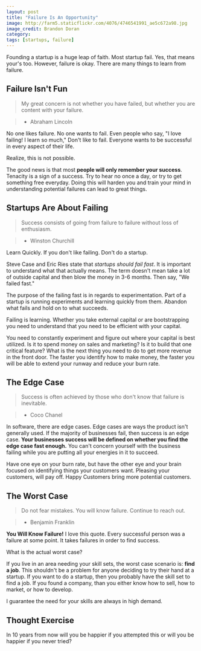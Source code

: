 ```yaml
---
layout: post
title: "Failure Is An Opportunity"
image: http://farm5.staticflickr.com/4076/4746541991_ae5c672a98.jpg
image_credit: Brandon Doran
category: 
tags: [startups, failure]
---
```


Founding a startup is a huge leap of faith. Most startup fail. Yes, that means your's too. However, failure is okay. There are many things to learn from failure.

## Failure Isn't Fun
> My great concern is not whether you have failed, but whether you are content with your failure.

> - Abraham Lincoln

No one likes failure. No one wants to fail. Even people who say, "I love failing! I learn so much," Don't like to fail. Everyone wants to be successful in every aspect of their life.

Realize, this is not possible. 

The good news is that most __people will only remember your success__. Tenacity is a sign of a success. Try to hear no once a day, or try to get something free everyday. Doing this will harden you and train your mind in understanding potential failures can lead to great things.

## Startups Are About Failing

> Success consists of going from failure to failure without loss of enthusiasm.

> - Winston Churchill

Learn Quickly. If you don't like failing. Don't do a startup.

Steve Case and Eric Ries state that _startups should fail fast_. It is important to understand what that actually means. The term doesn't mean take a lot of outside capital and then blow the money in 3-6 months. Then say, "We failed fast."

The purpose of the failing fast is in regards to experimentation. Part of a startup is running experiments and learning quickly from them. Abandon what fails and hold on to what succeeds.

Failing is learning. Whether you take external capital or are bootstrapping you need to understand that you need to be efficient with your capital.

You need to constantly experiment and figure out where your capital is best utilized. Is it to spend money on sales and marketing? Is it to build that one critical feature? What is the next thing you need to do to get more revenue in the front door. The faster you identify how to make money, the faster you will be able to extend your runway and reduce your burn rate.


## The Edge Case
> Success is often achieved by those who don't know that failure is inevitable.

> - Coco Chanel

In software, there are edge cases. Edge cases are ways the product isn't generally used. If the majority of businesses fail, then success is an edge case. __Your businesses success will be defined on whether you find the edge case fast enough.__ You can't concern yourself with the business failing while you are putting all your energies in it to succeed.

Have one eye on your burn rate, but have the other eye and your brain focused on identifying things your customers want. Pleasing your customers, will pay off. Happy Customers bring more potential customers.


## The Worst Case

> Do not fear mistakes. You will know failure. Continue to reach out.

> - Benjamin Franklin

**You Will Know Failure!** I love this quote. Every successful person was a failure at some point. It takes failures in order to find success.

What is the actual worst case? 

If you live in an area needing your skill sets, the worst case scenario is: __find a job__. This shouldn't be a problem for anyone deciding to try their hand at a startup. If you want to do a startup, then you probably have the skill set to find a job. If you found a company, than you either know how to sell, how to market, or how to develop.

I guarantee the need for your skills are always in high demand.

## Thought Exercise
In 10 years from now will you be happier if you attempted this or will you be happier if you never tried? 